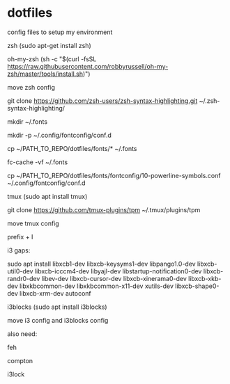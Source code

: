 # dotfiles
config files to setup my environment


zsh (sudo apt-get install zsh)

oh-my-zsh (sh -c "$(curl -fsSL https://raw.githubusercontent.com/robbyrussell/oh-my-zsh/master/tools/install.sh)")


move zsh config

git clone https://github.com/zsh-users/zsh-syntax-highlighting.git ~/.zsh-syntax-highlighting/

mkdir ~/.fonts

mkdir -p ~/.config/fontconfig/conf.d


cp ~/PATH\_TO\_REPO/dotfiles/fonts/\* ~/.fonts

fc-cache -vf ~/.fonts

cp ~/PATH\_TO\_REPO/dotfiles/fonts/fontconfig/10-powerline-symbols.conf ~/.config/fontconfig/conf.d


tmux (sudo apt install tmux)

git clone https://github.com/tmux-plugins/tpm ~/.tmux/plugins/tpm


move tmux config

prefix + I

i3 gaps: 

sudo apt install libxcb1-dev libxcb-keysyms1-dev libpango1.0-dev libxcb-util0-dev libxcb-icccm4-dev libyajl-dev libstartup-notification0-dev libxcb-randr0-dev libev-dev libxcb-cursor-dev libxcb-xinerama0-dev libxcb-xkb-dev libxkbcommon-dev libxkbcommon-x11-dev xutils-dev libxcb-shape0-dev libxcb-xrm-dev autoconf

i3blocks (sudo apt install i3blocks)

move i3 config and i3blocks config


also need:

feh

compton

i3lock
